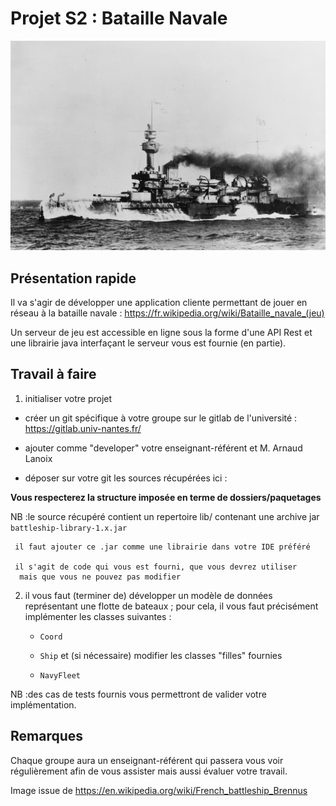 # Projet S2 : Bataille Navale

![French_battleship_Brennus_NH_64443](img/French_battleship_Brennus_NH_64443.jpg)

## Présentation rapide 

Il va s'agir de développer une application cliente permettant de jouer 
en réseau à la bataille navale : https://fr.wikipedia.org/wiki/Bataille_navale_(jeu)

Un serveur de jeu est accessible en ligne sous la forme d'une API Rest
et une librairie java interfaçant le serveur vous est fournie (en partie).


## Travail à faire

1. initialiser votre projet

* créer un git spécifique à votre groupe sur le gitlab de l'université : 
 https://gitlab.univ-nantes.fr/
 
* ajouter comme "developer" votre enseignant-référent et M. Arnaud Lanoix    

* déposer sur votre git les sources récupérées ici :

 **Vous respecterez la structure imposée en terme de dossiers/paquetages**
 
  NB :le source récupéré contient un repertoire lib/ 
     contenant une archive jar `battleship-library-1.x.jar`
     
     il faut ajouter ce .jar comme une librairie dans votre IDE préféré
     
     il s'agit de code qui vous est fourni, que vous devrez utiliser
      mais que vous ne pouvez pas modifier

2. il vous faut (terminer de) développer un modèle de données représentant 
une flotte de bateaux ; pour cela, il vous faut précisément implémenter 
les classes suivantes : 

    *  `Coord`

    *  `Ship` et (si nécessaire) modifier les classes "filles" fournies
    
    *  `NavyFleet`

NB :des cas de tests fournis vous permettront de valider votre implémentation.







## Remarques 

Chaque groupe aura un enseignant-référent qui passera
vous voir régulièrement afin de vous assister 
mais aussi évaluer votre travail.









Image issue de https://en.wikipedia.org/wiki/French_battleship_Brennus
